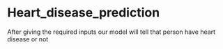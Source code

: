 # Heart_disease_prediction
After giving the required inputs our model will tell that person have heart disease or not
